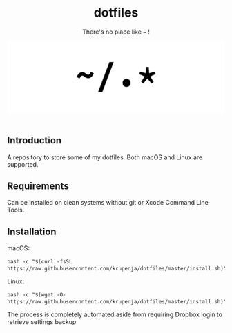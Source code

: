 <div align="center">
    <h1>dotfiles</h1>
    <p>There's no place like <b><code>~</code></b> !</p>
    <img src="home.png">
    <br><br>
    </p>
</div>

## Introduction

A repository to store some of my dotfiles. Both macOS and Linux are supported.

## Requirements

Can be installed on clean systems without git or Xcode Command Line Tools.

## Installation

macOS:

```shell
bash -c "$(curl -fsSL https://raw.githubusercontent.com/krupenja/dotfiles/master/install.sh)"
```

Linux:

```shell
bash -c "$(wget -O- https://raw.githubusercontent.com/krupenja/dotfiles/master/install.sh)"
```

The process is completely automated aside from requiring Dropbox login to retrieve settings backup.